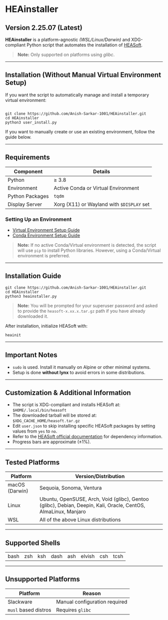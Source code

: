 <h1>HEAinstaller</h1>

<h2>Version 2.25.07 (Latest)</h2>

<p><strong>HEAinstaller</strong> is a platform-agnostic <em>(WSL/Linux/Darwin)</em> and XDG-compliant Python script that automates the installation of
<a href="https://heasarc.gsfc.nasa.gov/docs/software/heasoft/">HEASoft</a>.</p>

<blockquote>
  <strong>Note:</strong> Only supported on platforms using <em>glibc</em>.
</blockquote>

<hr>

<h2>Installation (Without Manual Virtual Environment Setup)</h2>

<p>If you want the script to automatically manage and install a temporary virtual environment:</p>

<pre><code>
git clone https://github.com/Anish-Sarkar-1001/HEAinstaller.git
cd HEAinstaller
python3 user_install.py
</code></pre>

<p>If you want to manually create or use an existing environment, follow the guide below.</p>

<hr>

<h2>Requirements</h2>

<table>
  <thead>
    <tr><th>Component</th><th>Details</th></tr>
  </thead>
  <tbody>
    <tr><td>Python</td><td>&ge; 3.8</td></tr>
    <tr><td>Environment</td><td>Active Conda or Virtual Environment</td></tr>
    <tr><td>Python Packages</td><td><code>tqdm</code></td></tr>
    <tr><td>Display Server</td><td>Xorg (X11) or Wayland with <code>$DISPLAY</code> set</td></tr>
  </tbody>
</table>

<h3>Setting Up an Environment</h3>

<ul>
  <li><a href="https://docs.python.org/3/library/venv.html">Virtual Environment Setup Guide</a></li>
  <li><a href="https://docs.conda.io/projects/conda/en/latest/user-guide/tasks/manage-environments.html">Conda Environment Setup Guide</a></li>
</ul>

<blockquote>
  <strong>Note:</strong> If no active Conda/Virtual environment is detected, the script will use <code>pip</code> to install Python libraries.
  However, using a Conda/Virtual environment is preferred.
</blockquote>

<hr>

<h2>Installation Guide</h2>

<pre><code>git clone https://github.com/Anish-Sarkar-1001/HEAinstaller.git
cd HEAinstaller
python3 heainstaller.py
</code></pre>

<blockquote>
  <strong>Note:</strong> You will be prompted for your superuser password and asked to provide the <code>heasoft-x.xx.x.tar.gz</code> path if you have already downloaded it.
</blockquote>

<p>After installation, initialize HEASoft with:</p>

<pre><code>heainit</code></pre>

<hr>

<h2>Important Notes</h2>

<ul>
  <li><code>sudo</code> is used. Install it manually on Alpine or other minimal systems.</li>
  <li>Setup is done <strong>without lynx</strong> to avoid errors in some distributions.</li>
</ul>

<hr>

<h2>Customization & Additional Information</h2>

<ul>
  <li>The script is XDG-compliant and installs HEASoft at: <code>$HOME/.local/bin/heasoft</code></li>
  <li>The downloaded tarball will be stored at: <code>$XDG_CACHE_HOME/heasoft.tar.gz</code></li>
  <li>Edit <code>user.json</code> to skip installing specific HEASoft packages by setting values from <code>yes</code> to <code>no</code>.</li>
  <li>Refer to the <a href="https://heasarc.gsfc.nasa.gov/docs/software/lheasoft/download-go.html">HEASoft official documentation</a> for dependency information.</li>
  <li>Progress bars are approximate (±1%).</li>
</ul>

<hr>

<h2>Tested Platforms</h2>

<table>
  <thead>
    <tr><th>Platform</th><th>Version/Distribution</th></tr>
  </thead>
  <tbody>
    <tr><td>macOS (Darwin)</td><td>Sequoia, Sonoma, Ventura</td></tr>
    <tr><td>Linux</td><td>Ubuntu, OpenSUSE, Arch, Void (glibc), Gentoo (glibc), Debian, Deepin, Kali, Oracle, CentOS, AlmaLinux, Manjaro</td></tr>
    <tr><td>WSL</td><td>All of the above Linux distributions</td></tr>
  </tbody>
</table>

<hr>

<h2>Supported Shells</h2>

<table>
  <tbody>
    <tr>
      <td>bash</td><td>zsh</td><td>ksh</td><td>dash</td>
      <td>ash</td><td>elvish</td><td>csh</td><td>tcsh</td>
    </tr>
  </tbody>
</table>

<hr>

<h2>Unsupported Platforms</h2>

<table>
  <thead>
    <tr><th>Platform</th><th>Reason</th></tr>
  </thead>
  <tbody>
    <tr><td>Slackware</td><td>Manual configuration required</td></tr>
    <tr><td><code>musl</code> based distros</td><td>Requires <code>glibc</code></td></tr>
  </tbody>
</table>
